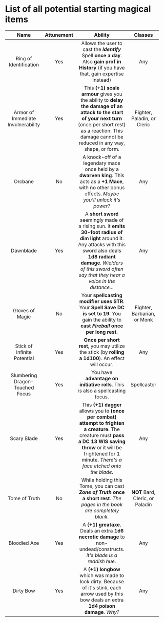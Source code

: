 # List of all potential starting magical items

Name | Attunement | Ability | Classes
:---:|:---:|:---:|:---:|
Ring of Identification | Yes | Allows the user to cast the **_Identify_** Spell **once a day**. Also **gain prof in History** (if you have that, gain expertise instead) | Any 
Armor of Immediate Invulnerability | Yes | This **(+1) scale armour** gives you the ability to **delay the damage of an attack to the start of your next turn** (once per short rest) as a reaction. This damage cannot be reduced in any way, shape, or form. | Fighter, Paladin, or Cleric
Orcbane | No | A knock-off of a legendary mace once held by a **dwarven king**. This acts as a **+1 Mace**, with no other bonus effects. *Maybe you'll unlock it's power?* | Any
Dawnblade | Yes | A **short sword** seemingly made of a rising sun. It **emits 30-foot radius of dim light** around it. Any attacks with this sword also deals **1d8 radiant damage**. *Wielders of this sword often say that they hear a voice in the distance...* | Any
Gloves of Magic | No | Your **spellcasting modifier uses STR**. Your **Spell Save DC is set to 19**. You gain the ability to **cast _Fireball_ once per long rest**. | Fighter, Barbarian, or Monk
Stick of Infinite Potential | Yes | **Once per short rest**, you may utilize the stick (by **rolling a 1d100**). An effect will occur. | Any
Slumbering Dragon-Touched Focus | Yes | You have **advantage on initiative rolls**. This is also a spellcasting focus. | Spellcaster
Scary Blade | Yes | This **(+1) dagger** allows you to **(once per combat) attempt to frighten a creature**. The creature must **pass a DC 13 WIS saving throw** or it will be frightened for 1 minute. *There's a face etched onto the blade.* | Any
Tome of Truth | No | While holding this Tome, you can cast **_Zone of Truth_ once a short rest**. *The pages in the book are completely blank.* | **NOT** Bard, Cleric, or Paladin
Bloodied Axe | Yes | A **(+1) greataxe**. Deals an extra **1d6 necrotic damage** to non-undead/constructs. *It's blade is a reddish hue.* | Any
Dirty Bow | Yes | A **(+1) longbow** which was made to look dirty. Because of it's stink, each arrow used by this bow deals an extra **1d4 poison damage**. *Why?* | Any
